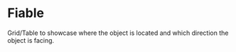 # Fiable

Grid/Table to showcase where the object is located and which direction the object is facing.